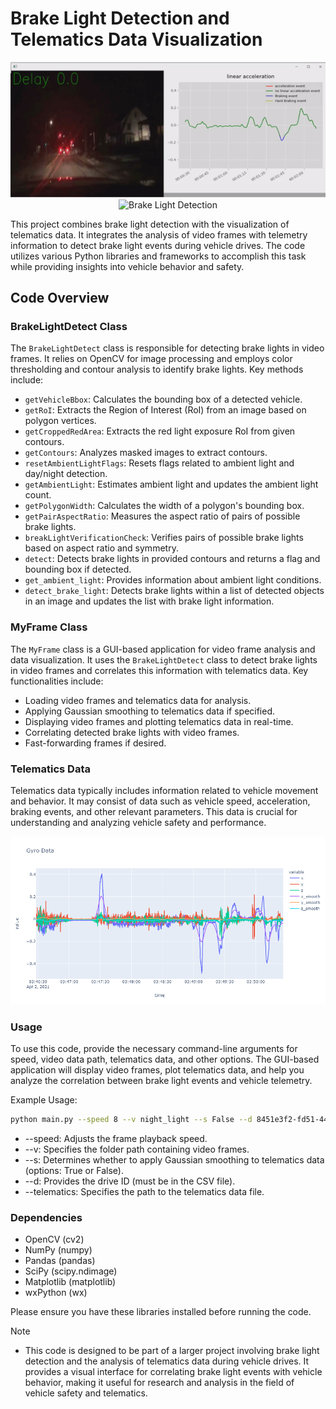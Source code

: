 # Brake Light Detection and Telematics Data Visualization

<div style="text-align: center;">

![Brake Light Detection](/gifs/sample1.gif)
![Brake Light Detection](/gifs/samples2.gif)

</div>

This project combines brake light detection with the visualization of telematics data. It integrates the analysis of video frames with telemetry information to detect brake light events during vehicle drives. The code utilizes various Python libraries and frameworks to accomplish this task while providing insights into vehicle behavior and safety.

## Code Overview

### BrakeLightDetect Class

The `BrakeLightDetect` class is responsible for detecting brake lights in video frames. It relies on OpenCV for image processing and employs color thresholding and contour analysis to identify brake lights. Key methods include:

- `getVehicleBbox`: Calculates the bounding box of a detected vehicle.
- `getRoI`: Extracts the Region of Interest (RoI) from an image based on polygon vertices.
- `getCroppedRedArea`: Extracts the red light exposure RoI from given contours.
- `getContours`: Analyzes masked images to extract contours.
- `resetAmbientLightFlags`: Resets flags related to ambient light and day/night detection.
- `getAmbientLight`: Estimates ambient light and updates the ambient light count.
- `getPolygonWidth`: Calculates the width of a polygon's bounding box.
- `getPairAspectRatio`: Measures the aspect ratio of pairs of possible brake lights.
- `breakLightVerificationCheck`: Verifies pairs of possible brake lights based on aspect ratio and symmetry.
- `detect`: Detects brake lights in provided contours and returns a flag and bounding box if detected.
- `get_ambient_light`: Provides information about ambient light conditions.
- `detect_brake_light`: Detects brake lights within a list of detected objects in an image and updates the list with brake light information.

### MyFrame Class

The `MyFrame` class is a GUI-based application for video frame analysis and data visualization. It uses the `BrakeLightDetect` class to detect brake lights in video frames and correlates this information with telematics data. Key functionalities include:

- Loading video frames and telematics data for analysis.
- Applying Gaussian smoothing to telematics data if specified.
- Displaying video frames and plotting telematics data in real-time.
- Correlating detected brake lights with video frames.
- Fast-forwarding frames if desired.

### Telematics Data

Telematics data typically includes information related to vehicle movement and behavior. It may consist of data such as vehicle speed, acceleration, braking events, and other relevant parameters. This data is crucial for understanding and analyzing vehicle safety and performance.

![Gyro headings](/notebook/headings.png)

### Usage

To use this code, provide the necessary command-line arguments for speed, video data path, telematics data, and other options. The GUI-based application will display video frames, plot telematics data, and help you analyze the correlation between brake light events and vehicle telemetry.

Example Usage:

```bash
python main.py --speed 8 --v night_light --s False --d 8451e3f2-fd51-44c5-8588-d33276c7c11b --telematics telemetry_data.csv
```

- --speed: Adjusts the frame playback speed.
- --v: Specifies the folder path containing video frames.
- --s: Determines whether to apply Gaussian smoothing to telematics data (options: True or False).
- --d: Provides the drive ID (must be in the CSV file).
- --telematics: Specifies the path to the telematics data file.

### Dependencies
- OpenCV (cv2)
- NumPy (numpy)
- Pandas (pandas)
- SciPy (scipy.ndimage)
- Matplotlib (matplotlib)
- wxPython (wx)

Please ensure you have these libraries installed before running the code.

Note
- This code is designed to be part of a larger project involving brake light detection and the analysis of telematics data during vehicle drives. It provides a visual interface for correlating brake light events with vehicle behavior, making it useful for research and analysis in the field of vehicle safety and telematics.

